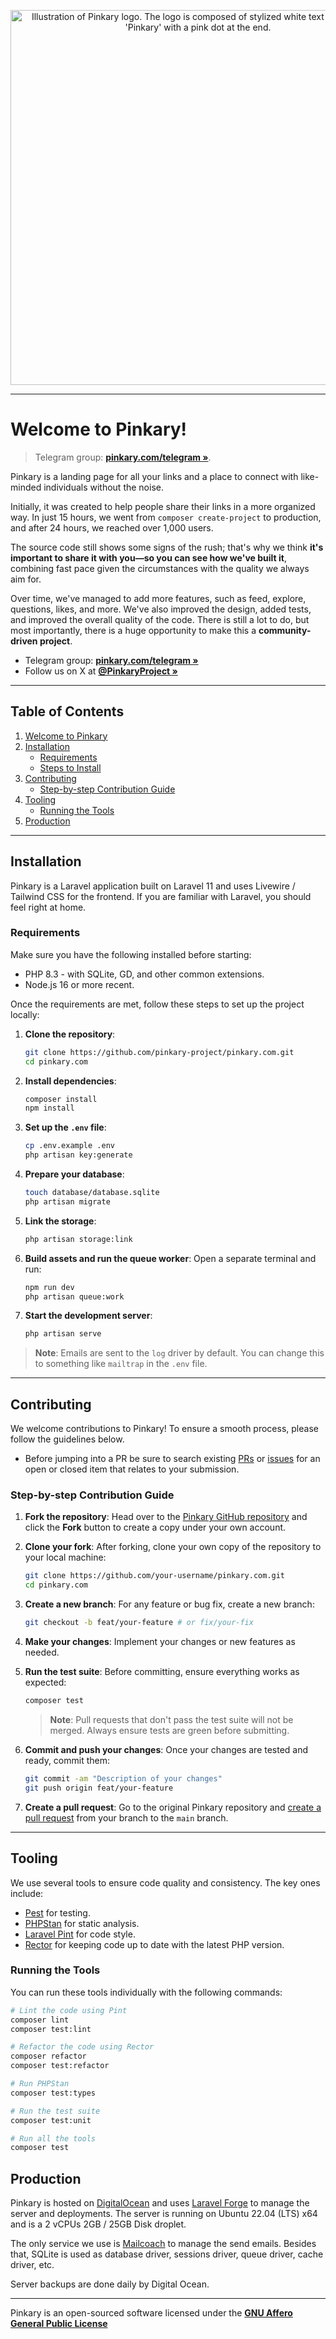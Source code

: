 <p align="center">
    <img src="https://pinkary.com/img/logo.svg" width="600" alt="Illustration of Pinkary logo. The logo is composed of stylized white text spelling out 'Pinkary' with a pink dot at the end.">
</p>

------
# Welcome to Pinkary!
> Telegram group: **[pinkary.com/telegram »](https://pinkary.com/telegram)**.

Pinkary is a landing page for all your links and a place to connect with like-minded individuals without the noise.

Initially, it was created to help people share their links in a more organized way. In just 15 hours, we went from `composer create-project` to production, and after 24 hours, we reached over 1,000 users.

The source code still shows some signs of the rush; that's why we think **it's important to share it with you—so you can see how we've built it**, combining fast pace given the circumstances with the quality we always aim for.

Over time, we've managed to add more features, such as feed, explore, questions, likes, and more. We've also improved the design, added tests, and improved the overall quality of the code. There is still a lot to do, but most importantly, there is a huge opportunity to make this a **community-driven project**.

- Telegram group: **[pinkary.com/telegram »](https://pinkary.com/telegram)**
- Follow us on X at **[@PinkaryProject »](https://x.com/PinkaryProject)**

---

## Table of Contents

1. [Welcome to Pinkary](#welcome-to-pinkary)
2. [Installation](#installation)
   - [Requirements](#requirements)
   - [Steps to Install](#steps-to-install)
3. [Contributing](#contributing)
   - [Step-by-step Contribution Guide](#step-by-step-contribution-guide)
4. [Tooling](#tooling)
   - [Running the Tools](#running-the-tools)
5. [Production](#production)

---

## Installation

Pinkary is a Laravel application built on Laravel 11 and uses Livewire / Tailwind CSS for the frontend. If you are familiar with Laravel, you should feel right at home.

### Requirements
Make sure you have the following installed before starting:

- PHP 8.3 - with SQLite, GD, and other common extensions.
- Node.js 16 or more recent.

Once the requirements are met, follow these steps to set up the project locally:

1. **Clone the repository**:
   ```bash
   git clone https://github.com/pinkary-project/pinkary.com.git
   cd pinkary.com
   ```

2. **Install dependencies**:
   ```bash
   composer install
   npm install
   ```

3. **Set up the `.env` file**:
   ```bash
   cp .env.example .env
   php artisan key:generate
   ```

4. **Prepare your database**:
   ```bash
   touch database/database.sqlite
   php artisan migrate
   ```

5. **Link the storage**:
   ```bash
   php artisan storage:link
   ```

6. **Build assets and run the queue worker**:
   Open a separate terminal and run:
   ```bash
   npm run dev
   php artisan queue:work
   ```

7. **Start the development server**:
   ```bash
   php artisan serve
   ```

> **Note**: Emails are sent to the `log` driver by default. You can change this to something like `mailtrap` in the `.env` file.

---

## Contributing

We welcome contributions to Pinkary! To ensure a smooth process, please follow the guidelines below.

- Before jumping into a PR be sure to search existing [PRs](https://github.com/pinkary-project/pinkary.com/pulls) or [issues](https://github.com/pinkary-project/pinkary.com/issues) for an open or closed item that relates to your submission.

### Step-by-step Contribution Guide

1. **Fork the repository**:
   Head over to the [Pinkary GitHub repository](https://github.com/pinkary-project/pinkary.com) and click the **Fork** button to create a copy under your own account.

2. **Clone your fork**:
   After forking, clone your own copy of the repository to your local machine:
   ```bash
   git clone https://github.com/your-username/pinkary.com.git
   cd pinkary.com
   ```

3. **Create a new branch**:
   For any feature or bug fix, create a new branch:
   ```bash
   git checkout -b feat/your-feature # or fix/your-fix
   ```

4. **Make your changes**:
   Implement your changes or new features as needed.

5. **Run the test suite**:
   Before committing, ensure everything works as expected:
   ```bash
   composer test
   ```
   > **Note**:    Pull requests that don't pass the test suite will not be merged. Always ensure tests are green before submitting.

6. **Commit and push your changes**:
   Once your changes are tested and ready, commit them:
   ```bash
   git commit -am "Description of your changes"
   git push origin feat/your-feature
   ```

7. **Create a pull request**:
   Go to the original Pinkary repository and [create a pull request](https://github.com/pinkary-project/pinkary.com/pulls) from your branch to the `main` branch.

---

## Tooling

We use several tools to ensure code quality and consistency. The key ones include:

- [Pest](https://pestphp.com) for testing.
- [PHPStan](https://phpstan.org) for static analysis.
- [Laravel Pint](https://laravel.com/docs/11.x/pint) for code style.
- [Rector](https://getrector.org) for keeping code up to date with the latest PHP version.

### Running the Tools

You can run these tools individually with the following commands:

```bash
# Lint the code using Pint
composer lint
composer test:lint

# Refactor the code using Rector
composer refactor
composer test:refactor

# Run PHPStan
composer test:types

# Run the test suite
composer test:unit

# Run all the tools
composer test
```

## Production

Pinkary is hosted on [DigitalOcean](https://www.digitalocean.com) and uses [Laravel Forge](https://forge.laravel.com) to manage the server and deployments. The server is running on Ubuntu 22.04 (LTS) x64 and is a 2 vCPUs 2GB / 25GB Disk droplet.

The only service we use is [Mailcoach](https://mailcoach.app) to manage the send emails. Besides that, SQLite is used as database driver, sessions driver, queue driver, cache driver, etc.

Server backups are done daily by Digital Ocean.

---

Pinkary is an open-sourced software licensed under the **[GNU Affero General Public License](LICENSE.md)**

